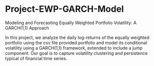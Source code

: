 # Project-EWP-GARCH-Model
Modeling and Forecasting Equally Weighted Portfolio Volatility: A GARCH(1,1) Approach

In this project, we analyze the daily log-returns of the equally weighted portfolio using the csv file provided portfolio and model its conditional volatility using a GARCH(1,1) framework, extended to include a jump component. Our goal is to capture volatility clustering and persistence typical of financial time series.

